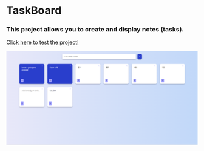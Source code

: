 # TaskBoard
### This project allows you to create and display notes (tasks).
<a href="https://vinicius-rodriguess.github.io/Task-Board/">Click here to test the project!</a>
<p></p>
<img src="./front/src/img/Screenshot_4.png">
